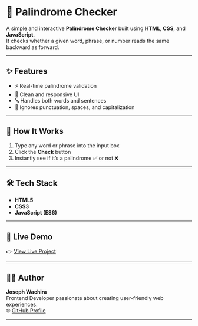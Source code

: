 # 🔁 Palindrome Checker

A simple and interactive **Palindrome Checker** built using **HTML**, **CSS**, and **JavaScript**.  
It checks whether a given word, phrase, or number reads the same backward as forward.

---

## ✨ Features
- ⚡ Real-time palindrome validation  
- 💎 Clean and responsive UI  
- 🔤 Handles both words and sentences  
- 🧩 Ignores punctuation, spaces, and capitalization  

---

## 🧠 How It Works
1. Type any word or phrase into the input box  
2. Click the **Check** button  
3. Instantly see if it’s a palindrome ✅ or not ❌  

---

## 🛠️ Tech Stack
- **HTML5**  
- **CSS3**  
- **JavaScript (ES6)**  

---

## 🚀 Live Demo
👉 [View Live Project](https://washiy-codes.github.io/palindrome/)  

---

## 👨‍💻 Author
**Joseph Wachira**  
Frontend Developer passionate about creating user-friendly web experiences.  
🌐 [GitHub Profile](https://github.com/Washiy-Codes)

---
